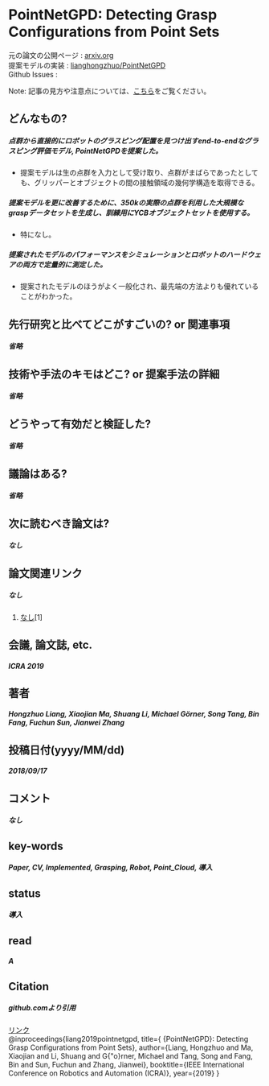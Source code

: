 # PointNetGPD: Detecting Grasp Configurations from Point Sets

元の論文の公開ページ : [arxiv.org](https://arxiv.org/abs/1809.06267)  
提案モデルの実装 : [lianghongzhuo/PointNetGPD](https://github.com/lianghongzhuo/PointNetGPD)  
Github Issues : []()  

Note: 記事の見方や注意点については、[こちら](/)をご覧ください。

## どんなもの?
##### 点群から直接的にロボットのグラスピング配置を見つけ出すend-to-endなグラスピング評価モデル, PointNetGPDを提案した。
- 提案モデルは生の点群を入力として受け取り、点群がまばらであったとしても、グリッパーとオブジェクトの間の接触領域の幾何学構造を取得できる。

##### 提案モデルを更に改善するために、350kの実際の点群を利用した大規模なgraspデータセットを生成し、訓練用にYCBオブジェクトセットを使用する。
- 特になし。

##### 提案されたモデルのパフォーマンスをシミュレーションとロボットのハードウェアの両方で定量的に測定した。
- 提案されたモデルのほうがよく一般化され、最先端の方法よりも優れていることがわかった。

## 先行研究と比べてどこがすごいの? or 関連事項
##### 省略

## 技術や手法のキモはどこ? or 提案手法の詳細
##### 省略

## どうやって有効だと検証した?
##### 省略

## 議論はある?
##### 省略

## 次に読むべき論文は?
##### なし

## 論文関連リンク
##### なし
1. [なし]()[1]

## 会議, 論文誌, etc.
##### ICRA 2019

## 著者
##### Hongzhuo Liang, Xiaojian Ma, Shuang Li, Michael Görner, Song Tang, Bin Fang, Fuchun Sun, Jianwei Zhang

## 投稿日付(yyyy/MM/dd)
##### 2018/09/17

## コメント
##### なし

## key-words
##### Paper, CV, Implemented, Grasping, Robot, Point_Cloud, 導入

## status
##### 導入

## read
##### A

## Citation
##### github.comより引用
[リンク](https://github.com/lianghongzhuo/PointNetGPD)  
@inproceedings{liang2019pointnetgpd,
  title={ {PointNetGPD}: Detecting Grasp Configurations from Point Sets},
  author={Liang, Hongzhuo and Ma, Xiaojian and Li, Shuang and G{\"o}rner, Michael and Tang, Song and Fang, Bin and Sun, Fuchun and Zhang, Jianwei},
  booktitle={IEEE International Conference on Robotics and Automation (ICRA)},
  year={2019}
}